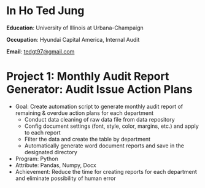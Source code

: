 # In Ho Ted Jung
**Education**: University of Illinois at Urbana-Champaign

**Occupation**: Hyundai Capital America, Internal Audit

**Email**: tedgt97@gmail.com

# Project 1: Monthly Audit Report Generator: Audit Issue Action Plans
- Goal: Create automation script to generate monthly audit report of remaining & overdue action plans for each department
  - Conduct data cleaning of raw data file from data repository
  - Config document settings (font, style, color, margins, etc.) and apply to each report
  - Filter the data and create the table by department
  - Automatically generate word document reports and save in the designated directory
- Program: Python
- Attribute: Pandas, Numpy, Docx
- Achievement: Reduce the time for creating reports for each department and eliminate possibility of human error
